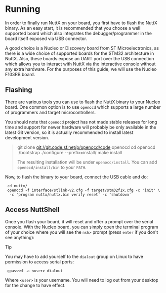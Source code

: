 # Running

In order to finally run NuttX on your board, you first have to flash the
NuttX binary. As an easy start, it is recommended that you choose a well
supported board which also integrates the debugger/programmer in the
board itself exposed via USB connector.

A good choice is a Nucleo or Discovery board from ST Microelectronics,
as there is a wide choice of supported boards for the STM32 architecture
in NuttX. Also, these boards expose an UART port over the USB connection
which allows you to interact with NuttX via the interactive console
without any extra hardware. For the purposes of this guide, we will use
the Nucleo F103RB board.

## Flashing

There are various tools you can use to flash the NuttX binary to your
Nucleo board. One common option is to use `openocd` which supports a
large number of programmers and target microcontrollers.

You should note that `openocd` project has not made stable releases for
long time and support for newer hardware will probably be only available
in the latest Git version, so it is actually recommended to install
latest development version.

>  git clone <git://git.code.sf.net/p/openocd/code> openocd  cd
> openocd  ./bootstrap  ./configure --prefix=install/  make install
> 
> The resulting installation will be under `openocd/install`. You can
> add `openocd/install/bin` to your `PATH`.

Now, to flash the binary to your board, connect the USB cable and do:

``` console
 cd nuttx/
 openocd -f interface/stlink-v2.cfg -f target/stm32f1x.cfg -c 'init' \
  -c 'program nuttx/nuttx.bin verify reset' -c 'shutdown'
```

## Access NuttShell

Once you flash your board, it will reset and offer a prompt over the
serial console. With the Nucleo board, you can simply open the terminal
program of your choice where you will see the `nsh>` prompt (press
`enter` if you don't see anything):

<div class="tip">

<div class="title">

Tip

</div>

You may have to add yourself to the `dialout` group on Linux to have
permission to access serial ports:

``` console
 gpasswd -a <user> dialout
```

Where `<user>` is your username. You will need to log out from your
desktop for the change to have effect.

</div>
